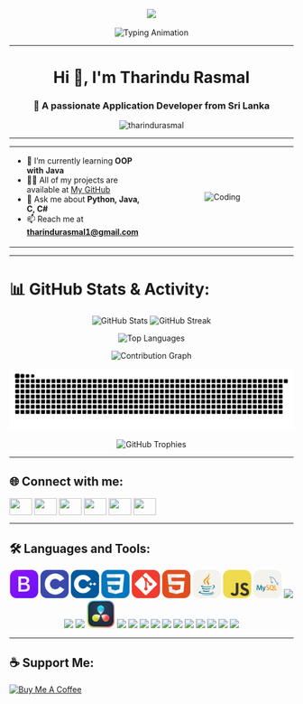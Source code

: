 <p align="center">
  <img src="https://github.com/7oSkaaa/7oSkaaa/blob/main/Images/about_me.gif?raw=true" width="100px">
</p>



<!-- HEADER -->
<p align="center">
  <img src="https://readme-typing-svg.herokuapp.com?font=Fira+Code&size=25&duration=4000&pause=1000&color=F75C7E&center=true&vCenter=true&width=550&lines=Hi+%F0%9F%91%8B,+I'm+Tharindu+Rasmal;Passionate+Application+Developer;Always+Learning+New+Things;Building+Cool+Projects" alt="Typing Animation"/>
</p>

---

<!-- INTRO -->
<h1 align="center">Hi 👋, I'm Tharindu Rasmal</h1>
<h3 align="center">🚀 A passionate Application Developer from Sri Lanka</h3>

<p align="center">
  <img src="https://komarev.com/ghpvc/?username=tharindurasmal&label=Profile%20views&color=0e75b6&style=flat" alt="tharindurasmal" />
</p>

---

<table align="center">
<tr border="none">
<td width="50%" align="left">

- 🌱 I’m currently learning **OOP with Java**  
- 👨‍💻 All of my projects are available at [My GitHub](https://github.com/tharindurasmal)  
- 💬 Ask me about **Python, Java, C, C#**  
- 📫 Reach me at **tharindurasmal1@gmail.com**

</td>
<td width="50%" align="center">

  <img align="center" alt="Coding" width="450" src="https://repository-images.githubusercontent.com/588181932/e36ec678-7984-4cdd-8e4c-a3932772ff8e">

</td>
</tr>
</table>

---

# 📊 GitHub Stats & Activity:

<p align="center">
  <img src="https://github-readme-stats.vercel.app/api?username=tharindurasmal&show_icons=true&theme=radical&hide_border=true" alt="GitHub Stats" height="170"/>
  <img src="https://github-readme-streak-stats.herokuapp.com?user=tharindurasmal&theme=radical&hide_border=true" alt="GitHub Streak" height="170"/>
</p>

<p align="center">
  <img src="https://github-readme-stats.vercel.app/api/top-langs/?username=tharindurasmal&theme=radical&hide_border=true&layout=compact" alt="Top Languages" height="165"/>
</p>

<p align="center">
  <img src="https://github-readme-activity-graph.vercel.app/graph?username=tharindurasmal&theme=react-dark&hide_border=true&area=true" alt="Contribution Graph"/>
</p>

<p align="center">
  <img src="https://github.com/tharindurasmal/tharindurasmal/blob/output/github-contribution-grid-snake.svg" alt="Snake Animation"/>
</p>

<p align="center">
  <img src="https://github-profile-trophy.vercel.app/?username=tharindurasmal&theme=radical&no-frame=true&no-bg=true&margin-w=5&row=1" alt="GitHub Trophies"/>
</p>

---

## 🌐 Connect with me:
<p align="left">
<a href="https://twitter.com/tharindurasmal" target="blank"><img align="center" src="https://raw.githubusercontent.com/rahuldkjain/github-profile-readme-generator/master/src/images/icons/Social/twitter.svg" height="30" width="40" /></a>
<a href="https://www.linkedin.com/in/tharindu-rasmal-8a1051266/" target="blank"><img align="center" src="https://raw.githubusercontent.com/rahuldkjain/github-profile-readme-generator/master/src/images/icons/Social/linked-in-alt.svg" height="30" width="40" /></a>
<a href="https://www.instagram.com/tharindu_rashmal/" target="blank"><img align="center" src="https://raw.githubusercontent.com/rahuldkjain/github-profile-readme-generator/master/src/images/icons/Social/instagram.svg" height="30" width="40" /></a>
<a href="https://www.youtube.com/channel/UCpCroiZ53msROt0du4tZNEG" target="blank"><img align="center" src="https://raw.githubusercontent.com/rahuldkjain/github-profile-readme-generator/master/src/images/icons/Social/youtube.svg" height="30" width="40" /></a>
<a href="https://www.hackerrank.com/tharindurasmal1" target="blank"><img align="center" src="https://raw.githubusercontent.com/rahuldkjain/github-profile-readme-generator/master/src/images/icons/Social/hackerrank.svg" height="30" width="40" /></a>
<a href="https://discord.gg/mXFDURHA" target="blank"><img align="center" src="https://raw.githubusercontent.com/rahuldkjain/github-profile-readme-generator/master/src/images/icons/Social/discord.svg" height="30" width="40" /></a>
</p>

---

## 🛠️ Languages and Tools:
<p align="center">
  <a href="https://getbootstrap.com" target="_blank"><img src="https://github.com/tandpfun/skill-icons/blob/main/icons/Bootstrap.svg" width="50"/></a>
  <a href="https://www.cprogramming.com/" target="_blank"><img src="https://github.com/tandpfun/skill-icons/blob/main/icons/C.svg" width="50"/></a>
  <a href="https://www.w3schools.com/cpp/" target="_blank"><img src="https://github.com/tandpfun/skill-icons/blob/main/icons/CPP.svg" width="50"/></a>
  <a href="https://www.w3schools.com/css/" target="_blank"><img src="https://github.com/tandpfun/skill-icons/blob/main/icons/CSS.svg" width="50"/></a>
  <a href="https://git-scm.com/" target="_blank"><img src="https://github.com/tandpfun/skill-icons/blob/main/icons/Git.svg" width="50"/></a>
  <a href="https://www.w3.org/html/" target="_blank"><img src="https://github.com/tandpfun/skill-icons/blob/main/icons/HTML.svg" width="50"/></a>
  <a href="https://www.java.com" target="_blank"><img src="https://github.com/tandpfun/skill-icons/blob/main/icons/Java-Light.svg" width="50"/></a>
  <a href="https://developer.mozilla.org/en-US/docs/Web/JavaScript" target="_blank"><img src="https://github.com/tandpfun/skill-icons/blob/main/icons/JavaScript.svg" width="50"/></a>
  <a href="https://www.mysql.com/" target="_blank"><img src="https://github.com/tandpfun/skill-icons/blob/main/icons/MySQL-Light.svg" width="50"/></a>
  <a href="https://www.photoshop.com/" target="_blank"><img src="https://github.com/Scar1109/skill-icons/blob/Scar1109/icons/Photoshop.svg" width="50"/></a>
  <a href="https://www.php.net" target="_blank"><img src="https://github.com/Scar1109/skill-icons/blob/Scar1109/icons/PHP-Light.svg" width="50"/></a>
  <a href="https://tailwindcss.com/" target="_blank"><img src="https://github.com/Scar1109/skill-icons/blob/Scar1109/icons/TailwindCSS-Light.svg" width="50"/></a>
  <a href="https://www.blackmagicdesign.com/products/davinciresolve" target="_blank"><img src="https://github.com/Scar1109/skill-icons/blob/Scar1109/icons/DavinchiResolve.svg" width="50"/></a>
  <a href="https://developer.android.com" target="_blank"><img src="https://github.com/Scar1109/skill-icons/blob/main/icons/AndroidStudio-Light.svg" width="50"/></a>
  <a href="https://www.figma.com/" target="_blank"><img src="https://github.com/Scar1109/skill-icons/blob/main/icons/Figma-Light.svg" width="50"/></a>
  <a href="https://kotlinlang.org" target="_blank"><img src="https://github.com/Scar1109/skill-icons/blob/main/icons/Kotlin-Light.svg" width="50"/></a>
  <a href="https://www.linux.org/" target="_blank"><img src="https://github.com/Scar1109/skill-icons/blob/main/icons/Linux-Light.svg" width="50"/></a>
  <a href="https://www.mongodb.com/" target="_blank"><img src="https://github.com/Scar1109/skill-icons/blob/main/icons/MongoDB.svg" width="50"/></a>
  <a href="https://nodejs.org" target="_blank"><img src="https://github.com/Scar1109/skill-icons/blob/main/icons/NodeJS-Light.svg" width="50"/></a>
  <a href="https://postman.com" target="_blank"><img src="https://github.com/Scar1109/skill-icons/blob/main/icons/Postman.svg" width="50"/></a>
  <a href="https://reactjs.org/" target="_blank"><img src="https://github.com/Scar1109/skill-icons/blob/main/icons/React-Light.svg" width="50"/></a>
  <a href="https://expressjs.com" target="_blank"><img src="https://github.com/Scar1109/skill-icons/blob/main/icons/ExpressJS-Light.svg" width="50"/></a>
  <a href="https://www.python.org" target="_blank"><img src="https://github.com/Scar1109/skill-icons/blob/main/icons/Python-Light.svg" width="50"/></a>
  <a href="https://www.typescriptlang.org/" target="_blank"><img src="https://github.com/Scar1109/skill-icons/blob/main/icons/TypeScript.svg" width="50"/></a>
</p>

---

## ☕ Support Me:
<p>
  <a href="https://www.buymeacoffee.com/tharinduraw">
    <img src="https://cdn.buymeacoffee.com/buttons/v2/default-yellow.png" height="50" width="210" alt="Buy Me A Coffee" />
  </a>
</p>

